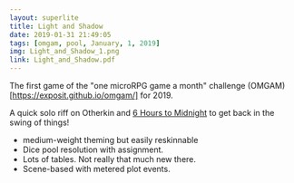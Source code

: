 ```yaml
---
layout: superlite
title: Light and Shadow
date: 2019-01-31 21:49:05
tags: [omgam, pool, January, 1, 2019]
img: Light_and_Shadow_1.png
link: Light_and_Shadow.pdf
---
```


The first game of the "one microRPG game a month" challenge (OMGAM)[https://exposit.github.io/omgam/] for 2019.

A quick solo riff on Otherkin and [6 Hours to Midnight]({{site.baseurl}}/superlite/6hourstomidnight/) to get back in the swing of things!

* medium-weight theming but easily reskinnable
* Dice pool resolution with assignment.
* Lots of tables. Not really that much new there.
* Scene-based with metered plot events.
